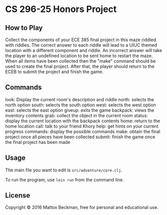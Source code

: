 # CS 296-25 Honors Project

## How to Play

Collect the components of your ECE 385 final project in this maze riddled with riddles. The correct answer
to each riddle will lead to a UIUC themed location with a different component and riddle. An incorrect answer
will take the player to an undefined location to be sent home to restart the maze. When all items have been 
collected then the "make" command should be used to create the final project. After that, the player should
return to the ECEB to submit the project and finish the game.

## Commands

look: Display the current room's description and riddle
north: selects the north option
south: selects the south option
west: selects the west option
east: selects the east option
giveup: exits the game
backpack: views the inventory contents
grab: collect the object in the current room
status: display the current location with the backpack contents
home: return to the home location
call: talk to your friend Khory
help: get hints on your current progress
commands: display the possible commands
make: obtain the final project once all pieces have been collected
submit: finish the game once the final project has been made


## Usage

The main file you want to edit is `src/adventure/core.clj`.

To run the program, use `lein run` from the command line.

## License

Copyright © 2016 Mattox Beckman, free for personal and educational use.
